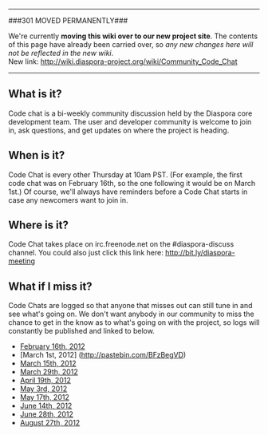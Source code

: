 ----

###301 MOVED PERMANENTLY###

We're currently **moving this wiki over to our new project site**. The contents of this page have  already been carried over, so _any new changes here will not be reflected in the new wiki_.  
New link: http://wiki.diaspora-project.org/wiki/Community_Code_Chat

----

## What is it?
Code chat is a bi-weekly community discussion held by the Diaspora core development team. The user and developer community is welcome to join in, ask questions, and get updates on where the project is heading.

## When is it?

Code Chat is every other Thursday at 10am PST. (For example, the first code chat was on February 16th, so the one following it would be on March 1st.) Of course, we'll always have reminders before a Code Chat starts in case any newcomers want to join in.

## Where is it?

Code Chat takes place on irc.freenode.net on the #diaspora-discuss channel. You could also just click this link here: http://bit.ly/diaspora-meeting

## What if I miss it?

Code Chats are logged so that anyone that misses out can still tune in and see what's going on. We don't want anybody in our community to miss the chance to get in the know as to what's going on with the project, so logs will constantly be published and linked to below.

* [February 16th, 2012](http://pastebin.com/z1rkBCUN)
* [March 1st, 2012] (http://pastebin.com/BFzBegVD)
* [March 15th, 2012](http://pastebin.com/v38rU3pJ)
* [March 29th, 2012](http://pastebin.com/tAxt6zE7)
* [April 19th, 2012](http://pastebin.com/Nx8DnpMn)
* [May 3rd, 2012](http://pastebin.com/mAxqWeFC)
* [May 17th, 2012](http://pastebin.com/QULKNbiz)
* [June 14th, 2012](http://pastebin.com/ytaFpxD5)
* [June 28th, 2012](http://pastebin.com/fWrRbe9M)
* [August 27th, 2012](http://pastebin.com/h9PueXhw)